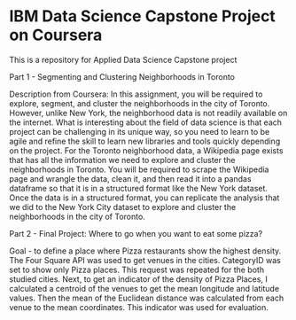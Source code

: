 # IBM Data Science Capstone Project on Coursera
This is a repository for Applied Data Science Capstone project

Part 1 - Segmenting and Clustering Neighborhoods in Toronto

Description from Coursera: 
In this assignment, you will be required to explore, segment, and cluster the neighborhoods in the city of Toronto. However, unlike New York, the neighborhood data is not readily available on the internet. What is interesting about the field of data science is that each project can be challenging in its unique way, so you need to learn to be agile and refine the skill to learn new libraries and tools quickly depending on the project.
For the Toronto neighborhood data, a Wikipedia page exists that has all the information we need to explore and cluster the neighborhoods in Toronto. You will be required to scrape the Wikipedia page and wrangle the data, clean it, and then read it into a pandas dataframe so that it is in a structured format like the New York dataset.
Once the data is in a structured format, you can replicate the analysis that we did to the New York City dataset to explore and cluster the neighborhoods in the city of Toronto.

Part 2 - Final Project: Where to go when you want to eat some pizza?

Goal - to define a place where Pizza restaurants show the highest density.
The Four Square API was used to get venues in the cities. 
CategoryID was set to show only Pizza places. This request was repeated for the both studied cities. 
Next, to get an indicator of the density of Pizza Places, I calculated a centroid of the venues to get the mean longitude and latitude values. Then the mean of the Euclidean distance was calculated from each venue to the mean coordinates. This indicator was used for evaluation.
